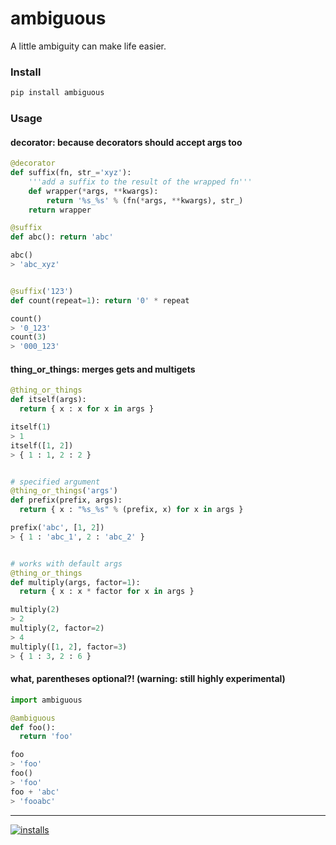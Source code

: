 ambiguous
======
A little ambiguity can make life easier.


### Install
```bash
pip install ambiguous
```


### Usage

#### decorator: because decorators should accept args too
```python
@decorator
def suffix(fn, str_='xyz'):
    '''add a suffix to the result of the wrapped fn'''
    def wrapper(*args, **kwargs):
        return '%s_%s' % (fn(*args, **kwargs), str_)
    return wrapper

@suffix
def abc(): return 'abc'

abc()
> 'abc_xyz'


@suffix('123')
def count(repeat=1): return '0' * repeat

count()
> '0_123'
count(3)
> '000_123'
```

#### thing_or_things: merges gets and multigets

```python
@thing_or_things
def itself(args):
  return { x : x for x in args }

itself(1)
> 1
itself([1, 2])
> { 1 : 1, 2 : 2 }


# specified argument
@thing_or_things('args')
def prefix(prefix, args):
  return { x : "%s_%s" % (prefix, x) for x in args }

prefix('abc', [1, 2])
> { 1 : 'abc_1', 2 : 'abc_2' }


# works with default args
@thing_or_things
def multiply(args, factor=1):
  return { x : x * factor for x in args }

multiply(2)
> 2
multiply(2, factor=2)
> 4
multiply([1, 2], factor=3)
> { 1 : 3, 2 : 6 }
```


#### what, parentheses optional?!   (warning: still highly experimental)
```python
import ambiguous

@ambiguous
def foo():
  return 'foo'

foo
> 'foo'
foo()
> 'foo'
foo + 'abc'
> 'fooabc'
```

----
[![installs](https://img.shields.io/pypi/dm/ambiguous.svg?label=installs)](https://pypi.org/project/ambiguous)
